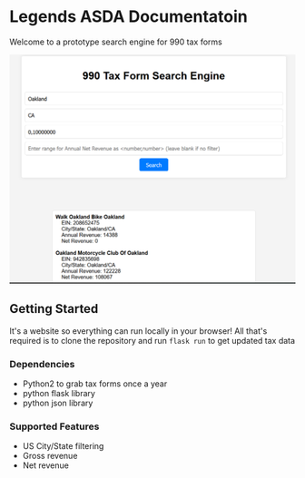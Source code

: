 # Legends ASDA Documentatoin
Welcome to a prototype search engine for 990 tax forms

![Example of Website](Example1.png "Title")

## Getting Started
It's a website so everything can run locally in your browser! All that's required is to clone the repository and run `flask run` to get updated tax data

### Dependencies
- Python2 to grab tax forms once a year
- python flask library
- python json library

### Supported Features
- US City/State filtering 
- Gross revenue 
- Net revenue
